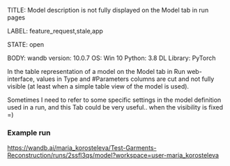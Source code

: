 TITLE:
Model description is not fully displayed on the Model tab in run pages

LABEL:
feature_request,stale,app

STATE:
open

BODY:
wandb version: 10.0.7
OS: Win 10
Python: 3.8
DL Library: PyTorch 

In the table representation of a model on the Model tab in Run web-interface, values in Type and #Parameters columns are cut and not fully visible (at least when a simple table view of the model is used).

Sometimes I need to refer to some specific settings in the model definition used in a run, and this Tab could be very useful.. when the visibility is fixed =)

### Example run
https://wandb.ai/maria_korosteleva/Test-Garments-Reconstruction/runs/2ssfl3qs/model?workspace=user-maria_korosteleva

